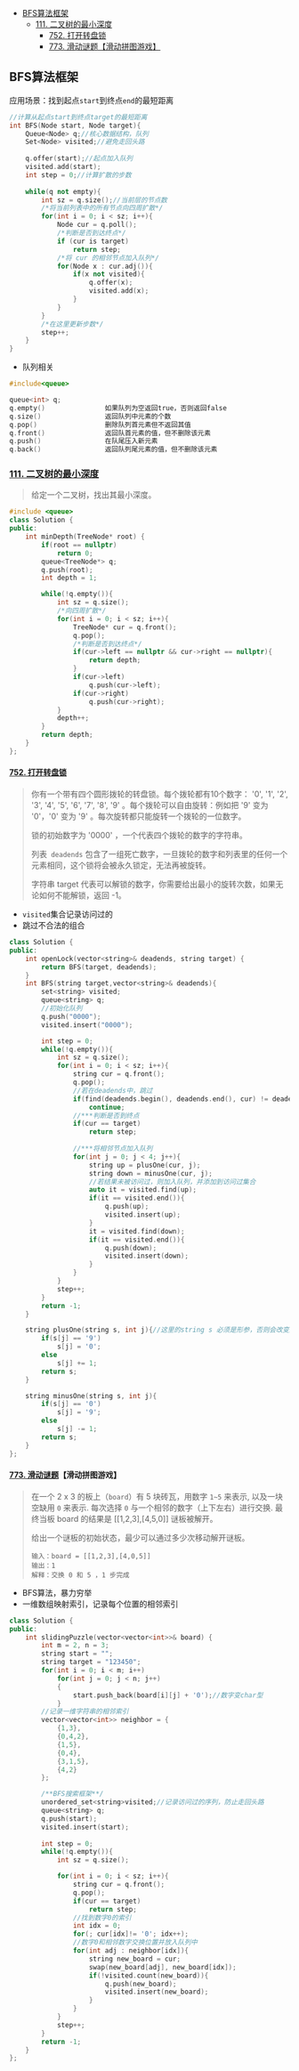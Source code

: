 - [BFS算法框架](#bfs算法框架)
  - [111. 二叉树的最小深度](#111-二叉树的最小深度)
    - [752. 打开转盘锁](#752-打开转盘锁)
    - [773. 滑动谜题【滑动拼图游戏】](#773-滑动谜题滑动拼图游戏)
## BFS算法框架

应用场景：找到起点`start`到终点`end`的最短距离

``` c++
//计算从起点start到终点target的最短距离
int BFS(Node start, Node target){
    Queue<Node> q;//核心数据结构，队列
    Set<Node> visited;//避免走回头路
    
    q.offer(start);//起点加入队列
    visited.add(start);
    int step = 0;//计算扩散的步数
    
    while(q not empty){
        int sz = q.size();//当前层的节点数
        /*将当前列表中的所有节点向四周扩散*/
        for(int i = 0; i < sz; i++){
            Node cur = q.poll();
            /*判断是否到达终点*/
            if (cur is target)
                return step;
            /*将 cur 的相邻节点加入队列*/
            for(Node x : cur.adj()){
            	if(x not visited){
                    q.offer(x);
                    visited.add(x);
                }                
            }
        }
        /*在这里更新步数*/
        step++;
    }
}
```

- 队列相关

``` c++
#include<queue>

queue<int> q;
q.empty()               如果队列为空返回true，否则返回false
q.size()                返回队列中元素的个数
q.pop()                 删除队列首元素但不返回其值
q.front()               返回队首元素的值，但不删除该元素
q.push()                在队尾压入新元素
q.back()                返回队列尾元素的值，但不删除该元素
```



### [111. 二叉树的最小深度](https://leetcode-cn.com/problems/minimum-depth-of-binary-tree/)

> 给定一个二叉树，找出其最小深度。

 ``` c++
 #include <queue>
 class Solution {
 public:
     int minDepth(TreeNode* root) {
         if(root == nullptr) 
             return 0;
         queue<TreeNode*> q;
         q.push(root);
         int depth = 1;
 
         while(!q.empty()){
             int sz = q.size();
             /*向四周扩散*/
             for(int i = 0; i < sz; i++){
                 TreeNode* cur = q.front();
                 q.pop();
                 /*判断是否到达终点*/
                 if(cur->left == nullptr && cur->right == nullptr){
                     return depth;
                 }
                 if(cur->left)
                     q.push(cur->left);
                 if(cur->right)
                     q.push(cur->right);
             }
             depth++;
         } 
         return depth;
     }
 };
 ```

#### [752. 打开转盘锁](https://leetcode-cn.com/problems/open-the-lock/)

> 你有一个带有四个圆形拨轮的转盘锁。每个拨轮都有10个数字： '0', '1', '2', '3', '4', '5', '6', '7', '8', '9' 。每个拨轮可以自由旋转：例如把 '9' 变为  '0'，'0' 变为 '9' 。每次旋转都只能旋转一个拨轮的一位数字。
>
> 锁的初始数字为 '0000' ，一个代表四个拨轮的数字的字符串。
>
> 列表` deadends` 包含了一组死亡数字，一旦拨轮的数字和列表里的任何一个元素相同，这个锁将会被永久锁定，无法再被旋转。
>
> 字符串 target 代表可以解锁的数字，你需要给出最小的旋转次数，如果无论如何不能解锁，返回 -1。

- `visited`集合记录访问过的
- 跳过不合法的组合

``` c++
class Solution {
public:
    int openLock(vector<string>& deadends, string target) {
        return BFS(target, deadends);
    }
    int BFS(string target,vector<string>& deadends){
        set<string> visited;
        queue<string> q;
        //初始化队列
        q.push("0000");
        visited.insert("0000");

        int step = 0;
        while(!q.empty()){
            int sz = q.size();
            for(int i = 0; i < sz; i++){
                string cur = q.front();
                q.pop();
                //若在deadends中，跳过                
                if(find(deadends.begin(), deadends.end(), cur) != deadends.end())
                    continue;
                //***判断是否到终点
                if(cur == target)
                    return step;
                
                //***将相邻节点加入队列
                for(int j = 0; j < 4; j++){
                    string up = plusOne(cur, j);
                    string down = minusOne(cur, j);
                    //若结果未被访问过，则加入队列，并添加到访问过集合
                    auto it = visited.find(up);
                    if(it == visited.end()){
                        q.push(up);
                        visited.insert(up);
                    }
                    it = visited.find(down);
                    if(it == visited.end()){
                        q.push(down);
                        visited.insert(down);
                    }  
                }
            }
            step++;
        }
        return -1;
    }

    string plusOne(string s, int j){//这里的string s 必须是形参，否则会改变原来的值
        if(s[j] == '9')
            s[j] = '0';
        else
            s[j] += 1;
        return s;
    }

    string minusOne(string s, int j){
        if(s[j] == '0')
            s[j] = '9';
        else
            s[j] -= 1;
        return s;
    }
};
```

#### [773. 滑动谜题](https://leetcode-cn.com/problems/sliding-puzzle/)【滑动拼图游戏】

> 在一个 2 x 3 的板上（`board`）有 5 块砖瓦，用数字 `1~5` 来表示, 以及一块空缺用 `0` 来表示. 每次选择 `0` 与一个相邻的数字（上下左右）进行交换. 最终当板 board 的结果是 [[1,2,3],[4,5,0]] 谜板被解开。
>
> 给出一个谜板的初始状态，最少可以通过多少次移动解开谜板。
>
> ```
> 输入：board = [[1,2,3],[4,0,5]]
> 输出：1
> 解释：交换 0 和 5 ，1 步完成
> ```

- BFS算法，暴力穷举
- 一维数组映射索引，记录每个位置的相邻索引

``` c++
class Solution {
public:
    int slidingPuzzle(vector<vector<int>>& board) {
        int m = 2, n = 3; 
        string start = "";
        string target = "123450";
        for(int i = 0; i < m; i++)
            for(int j = 0; j < n; j++)
            {
                start.push_back(board[i][j] + '0');//数字变char型
            }
        //记录一维字符串的相邻索引
        vector<vector<int>> neighbor = {
            {1,3},
            {0,4,2},
            {1,5},
            {0,4},
            {3,1,5},
            {4,2}
        };

        /**BFS搜索框架**/
        unordered_set<string>visited;//记录访问过的序列，防止走回头路
        queue<string> q;
        q.push(start);
        visited.insert(start);
        
        int step = 0;
        while(!q.empty()){
            int sz = q.size();

            for(int i = 0; i < sz; i++){
                string cur = q.front();
                q.pop();
                if(cur == target)
                    return step;
                //找到数字0的索引
                int idx = 0;
                for(; cur[idx]!= '0'; idx++);
                //数字0和相邻数字交换位置并放入队列中
                for(int adj : neighbor[idx]){
                    string new_board = cur;
                    swap(new_board[adj], new_board[idx]);
                    if(!visited.count(new_board)){
                        q.push(new_board);
                        visited.insert(new_board);
                    }
                }
            }
            step++;
        }
        return -1;
    }
};
```

